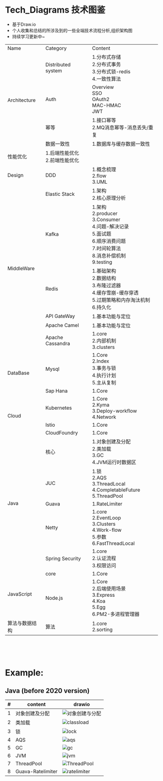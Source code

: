 # Tech_Diagrams  技术图鉴
* 基于Draw.io
* 个人收集和总结的所涉及到的一些全端技术流程分析,组织架构图
* 持续学习更新中~

<table>
    <tr>
        <td>Name</td> 
        <td>Category</td> 
        <td>Content</td> 
    </tr>
    <tr>
        <td rowspan="4">Architecture</td>    
        <td>Distributed system</td>
        <td>
            1.分布式存储 <br>
            2.分布式事务 <br> 
            3.分布式锁-redis  <br>
            4.一致性算法  <br>
        </td>  
    </tr>
    <tr>
        <td>Auth</td>  
        <td>
            Overview <br>
            SSO <br>
            OAuth2 <br>
            MAC-HMAC <br>
            JWT <br>
        </td>  
    </tr>
    <tr>
        <td>幂等</td>  
        <td>
            1.接口幂等 <br>
            2.MQ消息幂等-消息丢失/重复
        </td>  
    </tr>
    <tr>
        <td>数据一致性</td>  
        <td>
            1.数据库与缓存数据一致性
        </td>  
    </tr>
    <tr>
        <td>性能优化</td>
        <td>
            1.后端性能优化  <br>
            2.前端性能优化 <br>
        </td>
        <td></td>
    </tr>
    </th columnspan="3">
    <tr>
        <td rowspan="1">Design</td>    
        <td>DDD</td>
        <td>
            1.概念梳理 <br>
            2.flow <br> 
            3.UML  <br>
        </td>  
    </tr>
    </th columnspan="3">
    <tr>
        <td rowspan="6">MiddleWare</td>
        <td>Elastic Stack</td>
        <td>
            1.架构 <br>
            2.核心原理分析
        </td>    
    </tr>
    <tr>
        <td>Kafka</td>
        <td>
            1.架构 <br>
            2.producer <br>
            3.Consumer <br>
            4.问题-解决记录 <br>
            5.面试题 <br>
            6.顺序消费问题 <br>
            7.时间轮算法 <br>
            8.消息补偿机制 <br>
            9.testing <br>
        </td>    
    </tr>
    <tr>
        <td>Redis</td>
        <td>
            1.基础架构 <br>
            2.数据结构 <br>
            3.布隆过滤器 <br>
            4.缓存雪崩-缓存穿透 <br>
            5.过期策略和内存淘汰机制 <br>
            6.持久化 <br>
        </td>
    </tr>
    <tr>
        <td>API GateWay</td>
        <td>
            1.基本功能与定位
        </td>
    </tr>
    <tr>
        <td>Apache Camel</td>
        <td>
            1.基本功能与定位
        </td>
    </tr>  
    <tr>
        <td>Apache Cassandra</td>
        <td>
            1.core <br>
            2.内部机制 <br>
            3.clusters <br>
        </td>
    </tr>    
    </th columnspan="3">
    <tr>
        <td rowspan="2">DataBase</td>
        <td>Mysql</td>
        <td>
            1.Core <br/>
            2.Index <br/>
            3.事务与锁 <br/>
            4.执行计划 <br/> 
            5.主从复制 <br/>
        </td>
    </tr>
    <tr>
        <td>Sap Hana</td>
        <td>
            1.Core <br/>
        </td>
    </tr>
    </th columnspan="3">
    <tr>
        <td rowspan="3">Cloud</td>
        <td>Kubernetes</td>
        <td>
            1.Core <br />
            2.Kyma <br />
            3.Deploy-workflow <br />
            4.Network <br /> 
        </td>
    </tr>
    <tr>
        <td>Istio</td>
        <td>
            1.Core <br />
        </td>
    </tr>
    <tr>
        <td>CloudFoundry</td>
        <td>
            1.Core <br />
        </td>
    </tr>
    </th columnspan="3">
    <tr>
        <td rowspan="5">Java</td>
        <td>核心</td>
        <td>
            1.对象创建及分配<br />
            2.类加载<br />
            3.GC<br />
            4.JVM运行时数据区<br /> 
        </td>
    </tr>
    <tr>
        <td>JUC</td>
        <td>
            1.锁<br />
            2.AQS<br />
            3.ThreadLocal<br />
            4.CompletableFuture<br />
            5.ThreadPool
        </td>
    </tr>
    <tr>
        <td>Guava</td>
        <td>
            1.RateLimiter<br />
        </td>
    </tr>
    <tr>
        <td>Netty</td>
        <td>
            1.core <br />
            2.EventLoop <br />
            3.Clusters <br />
            4.Work-flow <br />
            5.参数 <br />
            6.FastThreadLocal <br />
        </td>
    </tr>
    <tr>
        <td>Spring Security</td>
        <td>
            1.core <br />
            2.认证流程 <br />
            3.权限访问 <br />
        </td>
    </tr>
    </th columnspan="3">
    <tr>
        <td rowspan="2">JavaScript</td>
        <td>core</td>
        <td>
            1.Core <br />
        </td>
    </tr>
    <tr>
        <td>Node.js</td>
        <td>
            1.Core <br />
            2.后端使用场景 <br />
            3.Express  <br />
            4.Koa  <br />
            5.Egg  <br />
            6.PM2-多进程管理器 <br /> 
        </td>
    </tr>
    </th columnspan="3">
    <tr>
        <td rowspan="1">算法与数据结构</td>
        <td>算法</td>
        <td>
            1.core <br>
            2.sorting <br>
        </td>
    </tr>
</table>


<br>
<br>
<br>

# Example:
## Java (before 2020 version)

| # | content | drawio |
| --- | ------- | ------ |
| 1 | 对象创建及分配 | ![对象创建与分配](images/对象创建及分配.png) |
| 2 | 类加载 | ![classload](images/类加载.png) |
| 3 | 锁 | ![lock](images/锁.png) |
| 4 | AQS | ![aqs](images/AQS-及其关联的同步工具类-关系流程图.svg) |
| 5 | GC | ![gc](images/GC.png) |
| 6 | JVM | ![jvm](images/JVM.png) |
| 7 | ThreadPool | ![ThreadPool](images/ThreadPool.svg) |
| 8 | Guava-Ratelimiter | ![ratelimiter](images/ratelimiter.svg) |






